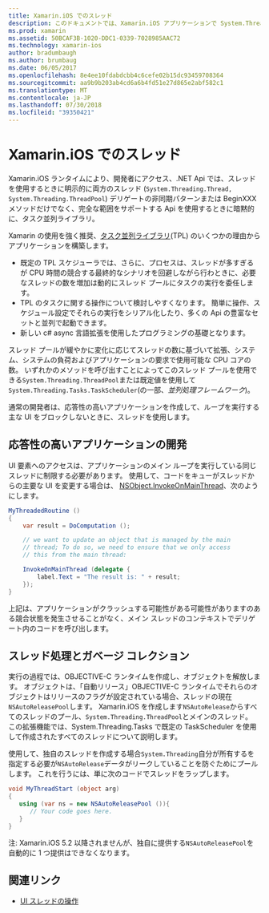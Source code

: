 ```yaml
---
title: Xamarin.iOS でのスレッド
description: このドキュメントでは、Xamarin.iOS アプリケーションで System.Threading Api を使用する方法について説明します。 これには、応答性の高いアプリケーションは、およびガベージ コレクションの作成タスク並列ライブラリで、について説明します。
ms.prod: xamarin
ms.assetid: 50BCAF3B-1020-DDC1-0339-7028985AAC72
ms.technology: xamarin-ios
author: bradumbaugh
ms.author: brumbaug
ms.date: 06/05/2017
ms.openlocfilehash: 8e4ee10fdabdcbb4c6cefe02b15dc93459708364
ms.sourcegitcommit: aa9b9b203ab4cd6a6b4fd51e27d865e2abf582c1
ms.translationtype: MT
ms.contentlocale: ja-JP
ms.lasthandoff: 07/30/2018
ms.locfileid: "39350421"
---
```

# <a name="threading-in-xamarinios"></a>Xamarin.iOS でのスレッド

Xamarin.iOS ランタイムにより、開発者にアクセス、.NET Api では、スレッドを使用するときに明示的に両方のスレッド (`System.Threading.Thread, System.Threading.ThreadPool`) デリゲートの非同期パターンまたは BeginXXX メソッドだけでなく、完全な範囲をサポートする Api を使用するときに暗黙的に、タスク並列ライブラリ。



Xamarin の使用を強く推奨、[タスク並列ライブラリ](http://msdn.microsoft.com/library/dd460717.aspx)(TPL) のいくつかの理由からアプリケーションを構築します。
-  既定の TPL スケジューラでは、さらに、プロセスは、スレッドが多すぎるが CPU 時間の競合する最終的なシナリオを回避しながら行わときに、必要なスレッドの数を増加は動的にスレッド プールにタスクの実行を委任します。 
-  TPL のタスクに関する操作について検討しやすくなります。 簡単に操作、スケジュール設定でそれらの実行をシリアル化したり、多くの Api の豊富なセットと並列で起動できます。 
-  新しい c# async 言語拡張を使用したプログラミングの基礎となります。 


スレッド プールが緩やかに変化に応じてスレッドの数に基づいて拡張、システム、システムの負荷およびアプリケーションの要求で使用可能な CPU コアの数。 いずれかのメソッドを呼び出すことによってこのスレッド プールを使用できる`System.Threading.ThreadPool`または既定値を使用して`System.Threading.Tasks.TaskScheduler`(の一部、*並列処理フレームワーク*)。

通常の開発者は、応答性の高いアプリケーションを作成して、ループを実行する主な UI をブロックしないときに、スレッドを使用します。

 <a name="Developing_Responsive_Applications" />


## <a name="developing-responsive-applications"></a>応答性の高いアプリケーションの開発

UI 要素へのアクセスは、アプリケーションのメイン ループを実行している同じスレッドに制限する必要があります。 使用して、コードをキューがスレッドからの主要な UI を変更する場合は、 [NSObject.InvokeOnMainThread](https://developer.xamarin.com/api/type/Foundation.NSObject/)、次のようにします。

```csharp
MyThreadedRoutine ()  
{  
    var result = DoComputation ();  

    // we want to update an object that is managed by the main
    // thread; To do so, we need to ensure that we only access
    // this from the main thread:

    InvokeOnMainThread (delegate {  
        label.Text = "The result is: " + result;  
    });
}
```

上記は、アプリケーションがクラッシュする可能性がある可能性がありますのある競合状態を発生させることがなく、メイン スレッドのコンテキストでデリゲート内のコードを呼び出します。

 <a name="Threading_and_Garbage_Collection" />


## <a name="threading-and-garbage-collection"></a>スレッド処理とガベージ コレクション

実行の過程では、OBJECTIVE-C ランタイムを作成し、オブジェクトを解放します。 オブジェクトは、「自動リリース」OBJECTIVE-C ランタイムでそれらのオブジェクトはリリースのフラグが設定されている場合、スレッドの現在`NSAutoReleasePool`します。 Xamarin.iOS を作成します`NSAutoRelease`からすべてのスレッドのプール、`System.Threading.ThreadPool`とメインのスレッド。 この拡張機能では、System.Threading.Tasks で既定の TaskScheduler を使用して作成されたすべてのスレッドについて説明します。

使用して、独自のスレッドを作成する場合`System.Threading`自分が所有するを指定する必要が`NSAutoRelease`データがリークしていることを防ぐためにプールします。 これを行うには、単に次のコードでスレッドをラップします。

```csharp
void MyThreadStart (object arg)
{
   using (var ns = new NSAutoReleasePool ()){
      // Your code goes here.
   }
}
```

注: Xamarin.iOS 5.2 以降されませんが、独自に提供する`NSAutoReleasePool`を自動的に 1 つ提供はできなくなります。


## <a name="related-links"></a>関連リンク

- [UI スレッドの操作](~/ios/user-interface/ios-ui/ui-thread.md)
